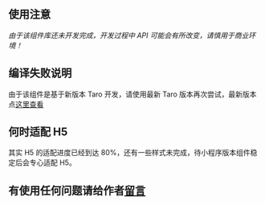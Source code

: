 ## 使用注意

*由于该组件库还未开发完成，开发过程中 API 可能会有所改变，请慎用于商业环境！*

## 编译失败说明

由于该组件是基于新版本 Taro 开发，请使用最新 Taro 版本再次尝试，最新版本点[这里查看](https://github.com/NervJS/taro/releases)


## 何时适配 H5

其实 H5 的适配进度已经到达 80%，还有一些样式未完成，待小程序版本组件稳定后会专心适配 H5。



## 有使用任何问题请给作者[留言](https://github.com/yinLiangDream/mp-colorui/issues)
